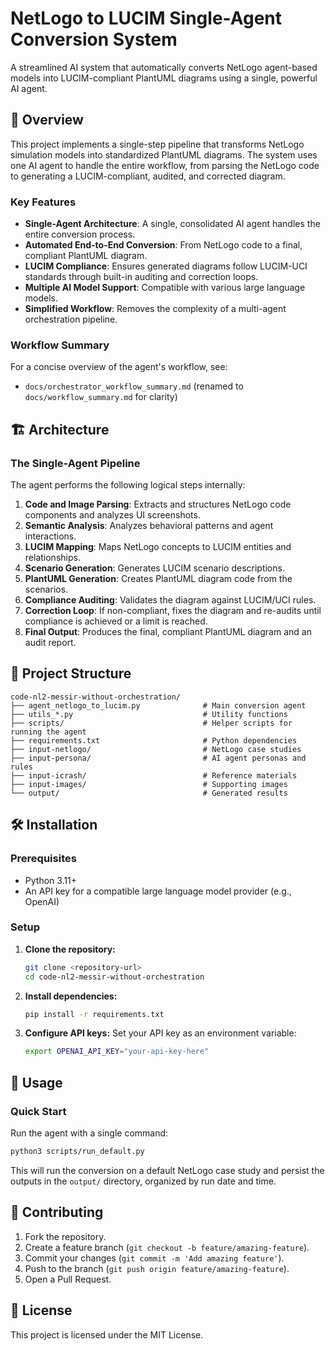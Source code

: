 # NetLogo to LUCIM Single-Agent Conversion System

A streamlined AI system that automatically converts NetLogo agent-based models into LUCIM-compliant PlantUML diagrams using a single, powerful AI agent.

## 🚀 Overview

This project implements a single-step pipeline that transforms NetLogo simulation models into standardized  PlantUML diagrams. The system uses one AI agent to handle the entire workflow, from parsing the NetLogo code to generating a LUCIM-compliant, audited, and corrected diagram.

### Key Features

- **Single-Agent Architecture**: A single, consolidated AI agent handles the entire conversion process.
- **Automated End-to-End Conversion**: From NetLogo code to a final, compliant PlantUML diagram.
- **LUCIM Compliance**: Ensures generated diagrams follow LUCIM-UCI standards through built-in auditing and correction loops.
- **Multiple AI Model Support**: Compatible with various large language models.
- **Simplified Workflow**: Removes the complexity of a multi-agent orchestration pipeline.

### Workflow Summary

For a concise overview of the agent's workflow, see:

- `docs/orchestrator_workflow_summary.md` (renamed to `docs/workflow_summary.md` for clarity)

## 🏗️ Architecture

### The Single-Agent Pipeline

The agent performs the following logical steps internally:
1.  **Code and Image Parsing**: Extracts and structures NetLogo code components and analyzes UI screenshots.
2.  **Semantic Analysis**: Analyzes behavioral patterns and agent interactions.
3.  **LUCIM Mapping**: Maps NetLogo concepts to LUCIM entities and relationships.
4.  **Scenario Generation**: Generates LUCIM scenario descriptions.
5.  **PlantUML Generation**: Creates PlantUML diagram code from the scenarios.
6.  **Compliance Auditing**: Validates the diagram against LUCIM/UCI rules.
7.  **Correction Loop**: If non-compliant, fixes the diagram and re-audits until compliance is achieved or a limit is reached.
8.  **Final Output**: Produces the final, compliant PlantUML diagram and an audit report.

## 📁 Project Structure

```
code-nl2-messir-without-orchestration/
├── agent_netlogo_to_lucim.py              # Main conversion agent
├── utils_*.py                             # Utility functions
├── scripts/                               # Helper scripts for running the agent
├── requirements.txt                       # Python dependencies
├── input-netlogo/                         # NetLogo case studies
├── input-persona/                         # AI agent personas and rules
├── input-icrash/                          # Reference materials
├── input-images/                          # Supporting images
└── output/                                # Generated results
```

## 🛠️ Installation

### Prerequisites

- Python 3.11+
- An API key for a compatible large language model provider (e.g., OpenAI)

### Setup

1.  **Clone the repository:**
    ```bash
    git clone <repository-url>
    cd code-nl2-messir-without-orchestration
    ```

2.  **Install dependencies:**
    ```bash
    pip install -r requirements.txt
    ```

3.  **Configure API keys:**
    Set your API key as an environment variable:
    ```bash
    export OPENAI_API_KEY="your-api-key-here"
    ```

## 🚀 Usage

### Quick Start

Run the agent with a single command:
```bash
python3 scripts/run_default.py
```

This will run the conversion on a default NetLogo case study and persist the outputs in the `output/` directory, organized by run date and time.

## 🤝 Contributing

1.  Fork the repository.
2.  Create a feature branch (`git checkout -b feature/amazing-feature`).
3.  Commit your changes (`git commit -m 'Add amazing feature'`).
4.  Push to the branch (`git push origin feature/amazing-feature`).
5.  Open a Pull Request.

## 📄 License

This project is licensed under the MIT License.
